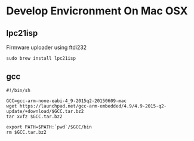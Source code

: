 # Develop Envicronment On Mac OSX

## lpc21isp 

Firmware uploader using ftdi232

```
sudo brew install lpc21isp
```

## gcc 

```
#!/bin/sh

GCC=gcc-arm-none-eabi-4_9-2015q2-20150609-mac
wget https://launchpad.net/gcc-arm-embedded/4.9/4.9-2015-q2-update/+download/$GCC.tar.bz2
tar xvfz $GCC.tar.bz2

export PATH=$PATH:`pwd`/$GCC/bin
rm $GCC.tar.bz2
````

